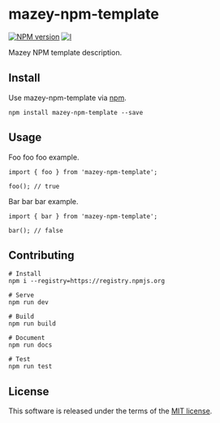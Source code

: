 # mazey-npm-template

[![NPM version][npm-image]][npm-url]
[![l][l-image]][l-url]

[npm-image]: https://img.shields.io/npm/v/mazey-npm-template
[npm-url]: https://npmjs.org/package/mazey-npm-template
[l-image]: https://img.shields.io/npm/l/mazey-npm-template
[l-url]: https://github.com/mazeyqian/mazey-npm-template

Mazey NPM template description.

## Install

Use mazey-npm-template via [npm](https://www.npmjs.com/package/mazey-npm-template).

```
npm install mazey-npm-template --save
```

## Usage

Foo foo foo example.

```
import { foo } from 'mazey-npm-template';

foo(); // true
```

Bar bar bar example.

```
import { bar } from 'mazey-npm-template';

bar(); // false
```

## Contributing

```
# Install
npm i --registry=https://registry.npmjs.org

# Serve
npm run dev

# Build
npm run build

# Document
npm run docs

# Test
npm run test
```

## License

This software is released under the terms of the [MIT license](https://github.com/mazeyqian/mazey-npm-template/blob/master/LICENSE).
